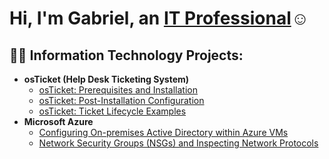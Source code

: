 <h1>Hi, I'm Gabriel, an <a href="[https://linkedin.com/in/Josh](https://www.linkedin.com/in/gabriel-diaz-607536296/)">IT Professional</a>☺</h1>

<h2>👨‍💻 Information Technology Projects:</h2>

- <b>osTicket (Help Desk Ticketing System)</b>
  - [osTicket: Prerequisites and Installation](https://github.com/GDiaz-24/osticket-prereqs)
  - [osTicket: Post-Installation Configuration](https://github.com/GDiaz-24/post-install-config)
  - [osTicket: Ticket Lifecycle Examples](https://github.com/GDiaz-24/ticket-lifecycle)
- <b>Microsoft Azure</b>
  - [Configuring On-premises Active Directory within Azure VMs](https://github.com/GDiaz-24/configure-ad)
  - [Network Security Groups (NSGs) and Inspecting Network Protocols](https://github.com/GDiaz-24/azure-network-protocols)

